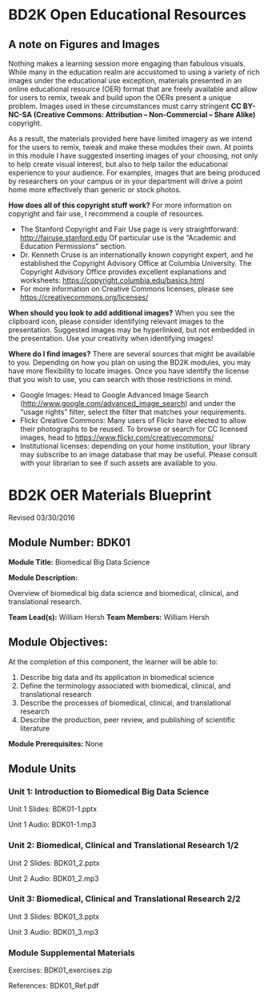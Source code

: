 # BD2K Open Educational Resources

## A note on Figures and Images

Nothing makes a learning session more engaging than fabulous visuals.  While many in the education realm are accustomed to using a variety of rich images under the educational use exception, materials presented in an online educational resource (OER) format that are freely available and allow for users to remix, tweak and build upon the OERs present a unique problem.  Images used in these circumstances must carry stringent **CC BY-NC-SA (Creative Commons: Attribution – Non-Commercial – Share Alike)** copyright.

As a result, the materials provided here have limited imagery as we intend for the users to remix, tweak and make these modules their own.  At points in this module I have suggested inserting images of your choosing, not only to help create visual interest, but also to help tailor the educational experience to your audience.  For examples, images that are being produced by researchers on your campus or in your department will drive a point home more effectively than generic or stock photos.

**How does all of this copyright stuff work?**  For more information on copyright and fair use, I recommend a couple of resources.

- The Stanford Copyright and Fair Use page is very straightforward: http://fairuse.stanford.edu  Of particular use is the “Academic and Education Permissions” section.  
- Dr. Kenneth Cruse is an internationally known copyright expert, and he established the Copyright Advisory Office at Columbia University.  The Copyright Advisory Office provides excellent explanations and worksheets: https://copyright.columbia.edu/basics.html 
- For more information on Creative Commons licenses, please see https://creativecommons.org/licenses/

**When should you look to add additional images?**  When you see the clipboard icon, please consider identifying relevant images to the presentation.  Suggested images may be hyperlinked, but not embedded in the presentation.  Use your creativity when identifying images!  

**Where do I find images?** There are several sources that might be available to you.  Depending on how you plan on using the BD2K modules, you may have more flexibility to locate images.  Once you have identify the license that you wish to use, you can search with those restrictions in mind.

- Google Images:  Head to Google Advanced Image Search (http://www.google.com/advanced_image_search) and under the “usage rights” filter, select the filter that matches your requirements.
- Flickr Creative Commons:  Many users of Flickr have elected to allow their photographs to be reused.  To browse or search for CC licensed images, head to https://www.flickr.com/creativecommons/  
- Institutional licenses: depending on your home institution, your library may subscribe to an image database that may be useful.  Please consult with your librarian to see if such assets are available to you.

# BD2K OER Materials Blueprint

Revised 03/30/2016

## Module Number: BDK01

**Module Title:** Biomedical Big Data Science

**Module Description:**

Overview of biomedical big data science and biomedical, clinical, and translational research.

**Team Lead(s):** William Hersh
**Team Members:** William Hersh

## Module Objectives:

At the completion of this component, the learner will be able to:

1. Describe big data and its application in biomedical science
2. Define the terminology associated with biomedical, clinical, and translational research
3. Describe the processes of biomedical, clinical, and translational research
4. Describe the production, peer review, and publishing of scientific literature

**Module Prerequisites:** None

## Module Units
### Unit 1: Introduction to Biomedical Big Data Science

Unit 1 Slides: BDK01-1.pptx

Unit 1 Audio: BDK01-1.mp3

### Unit 2: Biomedical, Clinical and Translational Research 1/2

Unit 2 Slides: BDK01\_2.pptx

Unit 2 Audio: BDK01\_2.mp3

### Unit 3: Biomedical, Clinical and Translational Research 2/2

Unit 3 Slides: BDK01\_3.pptx

Unit 3 Audio: BDK01\_3.mp3

### Module Supplemental Materials

Exercises: BDK01\_exercises.zip

References: BDK01\_Ref.pdf
